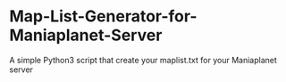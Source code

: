 # Map-List-Generator-for-Maniaplanet-Server
A simple Python3 script that create your maplist.txt for your Maniaplanet server
